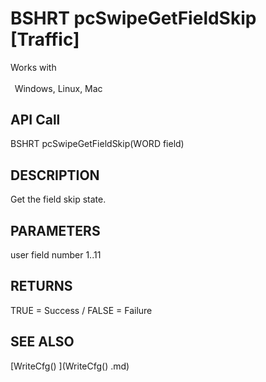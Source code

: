 # BSHRT pcSwipeGetFieldSkip [Traffic]

Works with <p class="s1" style="padding-top: 2pt;padding-left: 5pt;text-indent: 0pt;text-align: left;"><a name="bookmark327">&zwnj;</a>Windows, Linux, Mac<a name="bookmark328">&zwnj;</a></p>

## API Call
BSHRT pcSwipeGetFieldSkip(WORD field)
## DESCRIPTION
Get the field skip state.

## PARAMETERS
user field number 1..11

## RETURNS
TRUE = Success / FALSE = Failure

## SEE ALSO
[WriteCfg() ](WriteCfg() .md)
